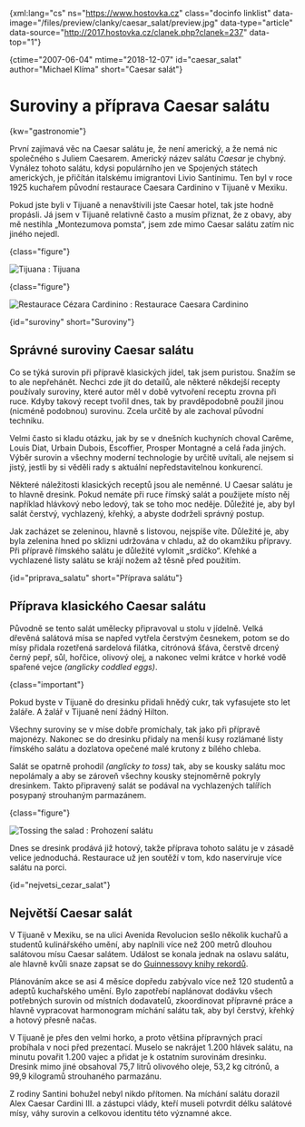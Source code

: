 
{xml:lang="cs" ns="https://www.hostovka.cz" class="docinfo linklist" data-image="/files/preview/clanky/caesar_salat/preview.jpg" data-type="article" data-source="http://2017.hostovka.cz/clanek.php?clanek=237" data-top="1"}

{ctime="2007-06-04" mtime="2018-12-07" id="caesar_salat" author="Michael Klíma" short="Caesar salát"}

# Suroviny a příprava Caesar salátu

<!-- generated attribute kw by user_udpatekw.sh on 2020-04-25, do not edit -->

{kw="gastronomie"}

První zajímavá věc na Caesar salátu je, že není americký, a že nemá nic společného s Juliem Caesarem. Americký název salátu _Caesar_ je chybný. Vynález tohoto salátu, kdysi populárního jen ve Spojených státech amerických, je přičítán italskému imigrantovi Livio Santinimu. Ten byl v roce 1925 kuchařem původní restaurace Caesara Cardinino v Tijuaně v Mexiku.

Pokud jste byli v Tijuaně a nenavštívili jste Caesar hotel, tak jste hodně propásli. Já jsem v Tijuaně relativně často a musím přiznat, že z obavy, aby mě nestihla „Montezumova pomsta“, jsem zde mimo Caesar salátu zatím nic jiného nejedl.

{class="figure"}

![Tijuana][1] 
:   Tijuana

{class="figure"}

![Restaurace Cézara Cardinino][2] 
:   Restaurace Caesara Cardinino

{id="suroviny" short="Suroviny"}

## Správné suroviny Caesar salátu

Co se týká surovin při přípravě klasických jídel, tak jsem puristou. Snažím se to ale nepřehánět. Nechci zde jít do detailů, ale některé někdejší recepty používaly suroviny, které autor měl v době vytvoření receptu zrovna při ruce. Kdyby takový recept tvořil dnes, tak by pravděpodobně použil jinou (nicméně podobnou) surovinu. Zcela určitě by ale zachoval původní techniku.

Velmi často si kladu otázku, jak by se v dnešních kuchyních choval Carême, Louis Diat, Urbain Dubois, Escoffier, Prosper Montagné a celá řada jiných. Výběr surovin a všechny moderní technologie by určitě uvítali, ale nejsem si jistý, jestli by si věděli rady s aktuální nepředstavitelnou konkurencí.

Některé náležitosti klasických receptů jsou ale neměnné. U Caesar salátu je to hlavně dresink. Pokud nemáte při ruce římský salát a použijete místo něj například hlávkový nebo ledový, tak se toho moc neděje. Důležité je, aby byl salát čerstvý, vychlazený, křehký, a abyste dodrželi správný postup.

Jak zacházet se zeleninou, hlavně s listovou, nejspíše víte. Důležité je, aby byla zelenina hned po sklizni udržována v chladu, až do okamžiku přípravy. Při přípravě římského salátu je důležité vylomit „srdíčko“. Křehké a vychlazené listy salátu se krájí nožem až těsně před použitím.

{id="priprava_salatu" short="Příprava salátu"}

## Příprava klasického Caesar salátu

Původně se tento salát umělecky připravoval u stolu v jídelně. Velká dřevěná salátová mísa se napřed vytřela čerstvým česnekem, potom se do mísy přidala rozetřená sardelová filátka, citrónová šťáva, čerstvě drcený černý pepř, sůl, hořčice, olivový olej, a nakonec velmi krátce v horké vodě spařené vejce _(anglicky coddled eggs)_.

{class="important"}

Pokud byste v Tijuaně do dresinku přidali hnědý cukr, tak vyfasujete sto let žaláře. A žalář v Tijuaně není žádný Hilton.

Všechny suroviny se v míse dobře promíchaly, tak jako při přípravě majonézy. Nakonec se do dresinku přidaly na menší kusy rozlámané listy římského salátu a dozlatova opečené malé krutony z bílého chleba.

Salát se opatrně prohodil _(anglicky to toss)_ tak, aby se kousky salátu moc nepolámaly a aby se zároveň všechny kousky stejnoměrně pokryly dresinkem. Takto připravený salát se podával na vychlazených talířích posypaný strouhaným parmazánem.

{class="figure"}

![Tossing the salad][3] 
:   Prohození salátu

Dnes se dresink prodává již hotový, takže příprava tohoto salátu je v zásadě velice jednoduchá. Restaurace už jen soutěží v tom, kdo naservíruje více salátu na porci.

{id="nejvetsi\_cezar\_salat"}

## Největší Caesar salát

V Tijuaně v Mexiku, se na ulici Avenida Revolucion sešlo několik kuchařů a studentů kulinářského umění, aby naplnili více než 200 metrů dlouhou salátovou mísu Caesar salátem. Událost se konala jednak na oslavu salátu, ale hlavně kvůli snaze zapsat se do [Guinnessovy knihy rekordů][4].

Plánováním akce se asi 4 měsíce dopředu zabývalo více než 120 studentů a adeptů kuchařského umění. Bylo zapotřebí naplánovat dodávku všech potřebných surovin od místních dodavatelů, zkoordinovat přípravné práce a hlavně vypracovat harmonogram míchání salátu tak, aby byl čerstvý, křehký a hotový přesně načas.

V Tijuaně je přes den velmi horko, a proto většina přípravných prací probíhala v noci před prezentací. Muselo se nakrájet 1.200 hlávek salátu, na minutu povařit 1.200 vajec a přidat je k ostatním surovinám dresinku. Dresink mimo jiné obsahoval 75,7 litrů olivového oleje, 53,2 kg citrónů, a 99,9 kilogramů strouhaného parmazánu.

Z rodiny Santini bohužel nebyl nikdo přítomen. Na míchání salátu dorazil Alex Caesar Cardini III. a zástupci vlády, kteří museli potvrdit délku salátové mísy, váhy surovin a celkovou identitu této významné akce.

 [1]: /files/thumbs/clanky/caesar_salat/04-06-07-5.JPG
 [2]: /files/thumbs/clanky/caesar_salat/04-06-07-6.JPG
 [3]: /files/thumbs/clanky/caesar_salat/04-06-07-7.JPG
 [4]: https://cs.wikipedia.org/wiki/Guinnessova_kniha_rekord%C5%AF

